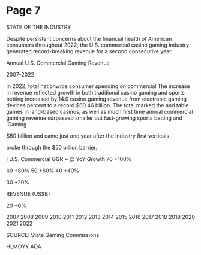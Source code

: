 # Page 7

STATE OF THE INDUSTRY

Despite persistent concerns about the financial health of American consumers
throughout 2022, the U.S. commercial casino gaming industry generated
record-breaking revenue for a second consecutive year.

Annual U.S. Commercial Gaming Revenue

2007-2022

In 2022, total nationwide consumer spending on commercial The increase in revenue reflected growth in both traditional
casino gaming and sports betting increased by 14.0 casino gaming revenue from electronic gaming devices
percent to a record $60.46 billion. The total marked the and table games in land-based casinos, as well as much
first time annual commercial gaming revenue surpassed smaller but fast-growing sports betting and iGaming

$60 billion and came just one year after the industry first verticals

broke through the $50 billion barrier.

I U.S. Commercial GGR ~ @ YoY Growth
70 +100%

60 +80%
50 +60%
40 +40%

30 +20%

REVENUE (US$B)

20 +0%

2007 2008 2009 2010 2011 2012 2013 2014 2015 2016 2017 2018 2019 2020 2021 2022

SOURCE: State Gaming Commissions

HLMOYY AOA

